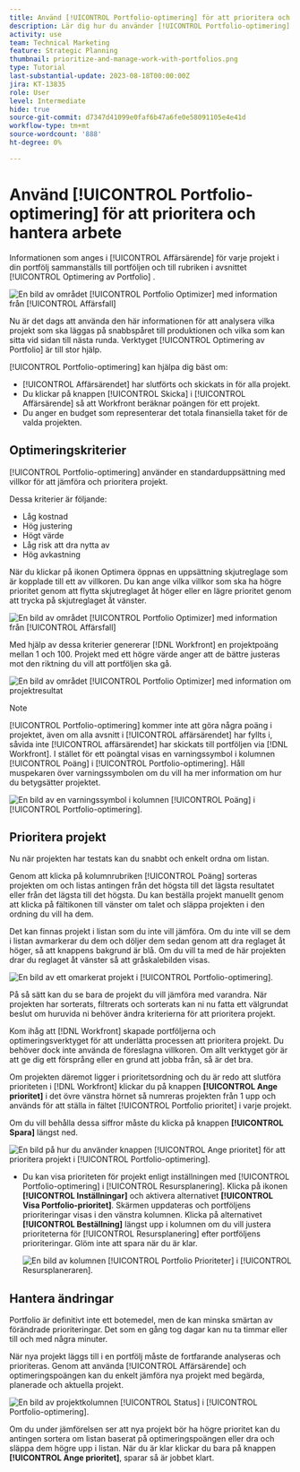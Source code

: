 ```yaml
---
title: Använd [!UICONTROL Portfolio-optimering] för att prioritera och hantera arbete
description: Lär dig hur du använder [!UICONTROL Portfolio-optimering] för att prioritera och hantera projekt i en portfölj.
activity: use
team: Technical Marketing
feature: Strategic Planning
thumbnail: prioritize-and-manage-work-with-portfolios.png
type: Tutorial
last-substantial-update: 2023-08-18T00:00:00Z
jira: KT-13835
role: User
level: Intermediate
hide: true
source-git-commit: d7347d41099e0faf6b47a6fe0e58091105e4e41d
workflow-type: tm+mt
source-wordcount: '888'
ht-degree: 0%

---
```


# Använd [!UICONTROL Portfolio-optimering] för att prioritera och hantera arbete

Informationen som anges i [!UICONTROL Affärsärende] för varje projekt i din portfölj sammanställs till portföljen och till rubriken i avsnittet [!UICONTROL Optimering av Portfolio] .

![En bild av området [!UICONTROL Portfolio Optimizer] med information från [!UICONTROL Affärsfall]](assets/10-portfolio-management9.png)

Nu är det dags att använda den här informationen för att analysera vilka projekt som ska läggas på snabbspåret till produktionen och vilka som kan sitta vid sidan till nästa runda. Verktyget [!UICONTROL Optimering av Portfolio] är till stor hjälp.

[!UICONTROL Portfolio-optimering] kan hjälpa dig bäst om:

* [!UICONTROL Affärsärendet] har slutförts och skickats in för alla projekt.
* Du klickar på knappen [!UICONTROL Skicka] i [!UICONTROL Affärsärende] så att Workfront beräknar poängen för ett projekt.
* Du anger en budget som representerar det totala finansiella taket för de valda projekten.

## Optimeringskriterier

[!UICONTROL Portfolio-optimering] använder en standarduppsättning med villkor för att jämföra och prioritera projekt.

Dessa kriterier är följande:

* Låg kostnad
* Hög justering
* Högt värde
* Låg risk att dra nytta av
* Hög avkastning

När du klickar på ikonen Optimera öppnas en uppsättning skjutreglage som är kopplade till ett av villkoren. Du kan ange vilka villkor som ska ha högre prioritet genom att flytta skjutreglaget åt höger eller en lägre prioritet genom att trycka på skjutreglaget åt vänster.

![En bild av området [!UICONTROL Portfolio Optimizer] med information från [!UICONTROL Affärsfall]](assets/11-portfolio-management10.png)

Med hjälp av dessa kriterier genererar [!DNL Workfront] en projektpoäng mellan 1 och 100. Projekt med ett högre värde anger att de bättre justeras mot den riktning du vill att portföljen ska gå.

![En bild av området [!UICONTROL Portfolio Optimizer] med information om projektresultat](assets/12-portfolio-management14.png)

>[!NOTE]
>
>[!UICONTROL Portfolio-optimering] kommer inte att göra några poäng i projektet, även om alla avsnitt i [!UICONTROL affärsärendet] har fyllts i, såvida inte [!UICONTROL affärsärendet] har skickats till portföljen via [!DNL Workfront]. I stället för ett poängtal visas en varningssymbol i kolumnen [!UICONTROL Poäng] i [!UICONTROL Portfolio-optimering]. Håll muspekaren över varningssymbolen om du vill ha mer information om hur du betygsätter projektet.

![En bild av en varningssymbol i kolumnen [!UICONTROL Poäng] i [!UICONTROL Portfolio-optimering].](assets/13-portfolio-management12.png)

## Prioritera projekt

Nu när projekten har testats kan du snabbt och enkelt ordna om listan.

Genom att klicka på kolumnrubriken [!UICONTROL Poäng] sorteras projekten om och listas antingen från det högsta till det lägsta resultatet eller från det lägsta till det högsta. Du kan beställa projekt manuellt genom att klicka på fältikonen till vänster om talet och släppa projekten i den ordning du vill ha dem.

Det kan finnas projekt i listan som du inte vill jämföra. Om du inte vill se dem i listan avmarkerar du dem och döljer dem sedan genom att dra reglaget åt höger, så att knappens bakgrund är blå. Om du vill ta med de här projekten drar du reglaget åt vänster så att gråskalebilden visas.

![En bild av ett omarkerat projekt i [!UICONTROL Portfolio-optimering].](assets/14-portfolio-management13.png)

På så sätt kan du se bara de projekt du vill jämföra med varandra. När projekten har sorterats, filtrerats och sorterats kan ni nu fatta ett välgrundat beslut om huruvida ni behöver ändra kriterierna för att prioritera projekt.

Kom ihåg att [!DNL Workfront] skapade portföljerna och optimeringsverktyget för att underlätta processen att prioritera projekt. Du behöver dock inte använda de föreslagna villkoren. Om allt verktyget gör är att ge dig ett försprång eller en grund att jobba från, så är det bra.

Om projekten däremot ligger i prioritetsordning och du är redo att slutföra prioriteten i [!DNL Workfront] klickar du på knappen **[!UICONTROL Ange prioritet]** i det övre vänstra hörnet så numreras projekten från 1 upp och används för att ställa in fältet [!UICONTROL Portfolio prioritet] i varje projekt.

Om du vill behålla dessa siffror måste du klicka på knappen **[!UICONTROL Spara]** längst ned.

![En bild på hur du använder knappen [!UICONTROL Ange prioritet] för att prioritera projekt i [!UICONTROL Portfolio-optimering].](assets/15-portfolio-management15.png)

<!-- 
Pro-tips graphic
-->

* Du kan visa prioriteten för projekt enligt inställningen med [!UICONTROL Portfolio-optimering] i [!UICONTROL Resursplanering]. Klicka på ikonen **[!UICONTROL Inställningar]** och aktivera alternativet **[!UICONTROL Visa Portfolio-prioritet]**. Skärmen uppdateras och portföljens prioriteringar visas i den vänstra kolumnen. Klicka på alternativet **[!UICONTROL Beställning]** längst upp i kolumnen om du vill justera prioriteterna för [!UICONTROL Resursplanering] efter portföljens prioriteringar. Glöm inte att spara när du är klar.

  ![En bild av kolumnen [!UICONTROL Portfolio Prioriteter] i [!UICONTROL Resursplaneraren].](assets/16-portfolio-management17.png)

## Hantera ändringar

Portfolio är definitivt inte ett botemedel, men de kan minska smärtan av förändrade prioriteringar. Det som en gång tog dagar kan nu ta timmar eller till och med några minuter.

När nya projekt läggs till i en portfölj måste de fortfarande analyseras och prioriteras. Genom att använda [!UICONTROL Affärsärende] och optimeringspoängen kan du enkelt jämföra nya projekt med begärda, planerade och aktuella projekt.

![En bild av projektkolumnen [!UICONTROL Status] i [!UICONTROL Portfolio-optimering].](assets/17-project-management16.png)

Om du under jämförelsen ser att nya projekt bör ha högre prioritet kan du antingen sortera om listan baserat på optimeringspoängen eller dra och släppa dem högre upp i listan. När du är klar klickar du bara på knappen **[!UICONTROL Ange prioritet]**, sparar så är jobbet klart.

<!-- Learn more graphic and documentation article links

* Portfolio Optimizer overview 
* Optimize projects in the Portfolio Optimizer 
* Overview of the Portfolio Optimizer score 
* Prioritizing projects in the Portfolio Optimizer

-->
